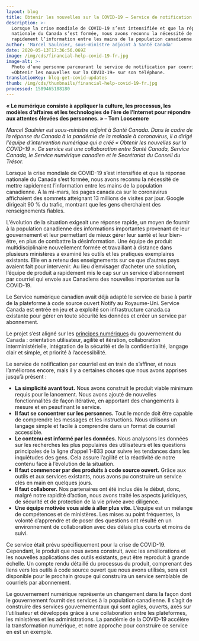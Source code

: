 ```yaml
---
layout: blog
title: Obtenir les nouvelles sur la COVID-19 — Service de notification par courriel
description: >-
  Lorsque la crise mondiale de COVID-19 s’est intensifiée et que la réponse
  nationale du Canada s’est formée, nous avons reconnu la nécessité de mettre
  rapidement l’information entre les mains de la population canadienne.
author: 'Marcel Saulnier, sous-ministre adjoint à Santé Canada'
date: 2020-05-13T17:36:56.069Z
image: /img/cds/financial-help-covid-19-fr.jpg
image-alt: >-
  Photo d’une personne parcourant le service de notification par courriel
  «Obtenir les nouvelles sur la COVID-19» sur son téléphone.
translationKey: blog-get-covid-updates
thumb: /img/cds/thumbnails/financial-help-covid-19-fr.jpg
processed: 1589465188180
---
```

**« Le numérique consiste à appliquer la culture, les processus, les modèles d’affaires et les technologies de l’ère de l’Internet pour répondre aux attentes élevées des personnes. » – Tom Loosemore**

*Marcel Saulnier est sous-ministre adjoint à Santé Canada. Dans le cadre de la réponse du Canada à la pandémie de la maladie à coronavirus, il a dirigé l’équipe d’intervention numérique qui a créé « Obtenir les nouvelles sur la COVID-19 ». Ce service est une collaboration entre Santé Canada, Service Canada, le Service numérique canadien et le Secrétariat du Conseil du Trésor.* 

Lorsque la crise mondiale de COVID-19 s’est intensifiée et que la réponse nationale du Canada s’est formée, nous avons reconnu la nécessité de mettre rapidement l’information entre les mains de la population canadienne. À la mi-mars, les pages canada.ca sur le coronavirus affichaient des sommets atteignant 13 millions de visites par jour. Google dirigeait 90 % du trafic, montrant que les gens cherchaient des renseignements fiables. 

L’évolution de la situation exigeait une réponse rapide, un moyen de fournir à la population canadienne des informations importantes provenant de leur gouvernement et leur permettant de mieux gérer leur santé et leur bien-être, en plus de combattre la désinformation. Une équipe de produit multidisciplinaire nouvellement formée et travaillant à distance dans plusieurs ministères a examiné les outils et les pratiques exemplaires existants. Elle en a retenu des enseignements sur ce que d’autres pays avaient fait pour intervenir. Au lieu d’envisager d’acheter une solution, l’équipe de produit a rapidement mis le cap sur un service d’abonnement par courriel qui envoie aux Canadiens des nouvelles importantes sur la COVID-19.

Le Service numérique canadien avait déjà adapté le service de base à partir de la plateforme à code source ouvert Notify au Royaume-Uni. Service Canada est entrée en jeu et a exploité son infrastructure canada.ca existante pour gérer en toute sécurité les données et créer un service par abonnement.

Le projet s’est aligné sur les [principes numériques](https://www.canada.ca/fr/gouvernement/systeme/gouvernement-numerique/normes-numeriques-gouvernement-canada.html) du gouvernement du Canada : orientation utilisateur, agilité et itération, collaboration interministérielle, intégration de la sécurité et de la confidentialité, langage clair et simple, et priorité à l’accessibilité.

Le service de notification par courriel est en train de s’affiner, et nous l’améliorons encore, mais il y a certaines choses que nous avons apprises jusqu’à présent : 

* **La simplicité avant tout.** Nous avons construit le produit viable minimum requis pour le lancement. Nous avons ajouté de nouvelles fonctionnalités de façon itérative, en apportant des changements à mesure et en peaufinant le service. 
* **Il faut se concentrer sur les personnes.** Tout le monde doit être capable de comprendre les messages et les instructions. Nous utilisons un langage simple et facile à comprendre dans un format de courriel accessible.
* **Le contenu est informé par les données.** Nous analysons les données sur les recherches les plus populaires des utilisateurs et les questions principales de la ligne d’appel 1-833 pour suivre les tendances dans les inquiétudes des gens. Cela assure l’agilité et la réactivité de notre contenu face à l’évolution de la situation. 
* **Il faut commencer par des produits à code source ouvert.** Grâce aux outils et aux services existants, nous avons pu construire un service clés en main en quelques jours.
* **Il faut collaborer.** Nos partenaires ont été inclus dès le début, donc, malgré notre rapidité d’action, nous avons traité les aspects juridiques, de sécurité et de protection de la vie privée avec diligence. 
* **Une équipe motivée vous aide à aller plus vite.** L’équipe est un mélange de compétences et de ministères. Les mises au point fréquentes, la volonté d’apprendre et de poser des questions ont résulté en un environnement de collaboration avec des délais plus courts et moins de suivi.

Ce service était prévu spécifiquement pour la crise de COVID-19. Cependant, le produit que nous avons construit, avec les améliorations et les nouvelles applications des outils existants, peut être reproduit à grande échelle. Un compte rendu détaillé du processus du produit, comprenant des liens vers les outils à code source ouvert que nous avons utilisés, sera est disponible pour le prochain groupe qui construira un service semblable de courriels par abonnement. 

Le gouvernement numérique représente un changement dans la façon dont le gouvernement fournit des services à la population canadienne. Il s’agit de construire des services gouvernementaux qui sont agiles, ouverts, axés sur l’utilisateur et développés grâce à une collaboration entre les plateformes, les ministères et les administrations. La pandémie de la COVID-19 accélère la transformation numérique, et notre approche pour construire ce service en est un exemple. 

